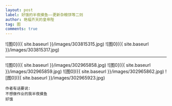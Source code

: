 ```yaml
---
layout: post
label: 好饿的半夜摸鱼——更新杂粮饼等二则
author: 艳福齐天的皇帝陛
tag: 图
comments: true
---
```


![图0]({{ site.baseurl }}/images/303815315.jpg)
![图0]({{ site.baseurl }}/images/303815317.jpg)

---


![图0]({{ site.baseurl }}/images/302965858.jpg)
![图0]({{ site.baseurl }}/images/302965859.jpg)
![图0]({{ site.baseurl }}/images/302965862.jpg)
![图0]({{ site.baseurl }}/images/302965923.jpg)



    作者有话要说:
    不想做作业的我半夜摸鱼
    好饿